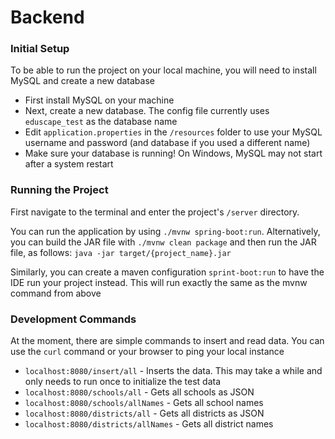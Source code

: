 # Backend

### Initial Setup
To be able to run the project on your local machine, you will need to install MySQL and create a new database
- First install MySQL on your machine
- Next, create a new database. The config file currently uses `eduscape_test` as the database name
- Edit `application.properties` in the `/resources` folder to use your MySQL username and password (and database if you used a different name)
- Make sure your database is running! On Windows, MySQL may not start after a system restart

### Running the Project
First navigate to the terminal and enter the project's `/server` directory.

You can run the application by using `./mvnw spring-boot:run`.
Alternatively, you can build the JAR file with `./mvnw clean package`
and then run the JAR file, as follows: `java -jar target/{project_name}.jar`

Similarly, you can create a maven configuration `sprint-boot:run` to have the IDE run your project instead. This will run exactly the same as the mvnw command from above

### Development Commands
At the moment, there are simple commands to insert and read data. You can use the `curl` command or your browser to ping your local instance
- `localhost:8080/insert/all` - Inserts the data. This may take a while and only needs to run once to initialize the test data
- `localhost:8080/schools/all` - Gets all schools as JSON
- `localhost:8080/schools/allNames` - Gets all school names
- `localhost:8080/districts/all` - Gets all districts as JSON
- `localhost:8080/districts/allNames` - Gets all district names
